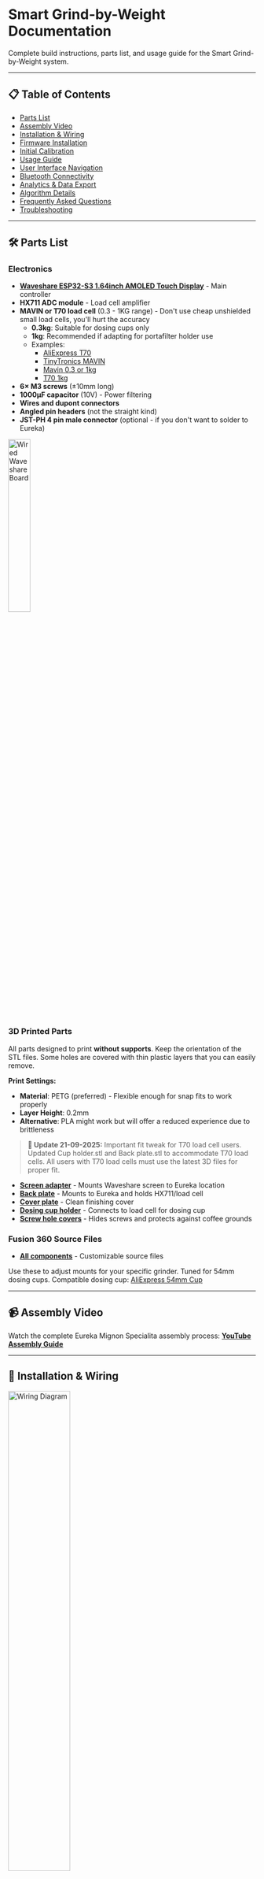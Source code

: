 # Smart Grind-by-Weight Documentation

Complete build instructions, parts list, and usage guide for the Smart Grind-by-Weight system.

---

## 📋 Table of Contents

- [Parts List](#️-parts-list)
- [Assembly Video](#-assembly-video)
- [Installation & Wiring](#-installation--wiring)
- [Firmware Installation](#-firmware-installation)
- [Initial Calibration](#️-initial-calibration)
- [Usage Guide](#-usage-guide)
- [User Interface Navigation](#️-user-interface-navigation)
- [Bluetooth Connectivity](#-bluetooth-connectivity)
- [Analytics & Data Export](#-analytics--data-export)
- [Algorithm Details](#-algorithm-details)
- [Frequently Asked Questions](#-frequently-asked-questions)
- [Troubleshooting](#-troubleshooting)

---

## 🛠️ Parts List

### Electronics
- **[Waveshare ESP32-S3 1.64inch AMOLED Touch Display](https://www.waveshare.com/esp32-s3-touch-amoled-1.64.htm)** - Main controller
- **HX711 ADC module** - Load cell amplifier  
- **MAVIN or T70 load cell** (0.3 - 1KG range) - Don't use cheap unshielded small load cells, you'll hurt the accuracy
  - **0.3kg**: Suitable for dosing cups only
  - **1kg**: Recommended if adapting for portafilter holder use
  - Examples: 
    - [AliExpress T70](https://nl.aliexpress.com/item/1005009409460619.html)
    - [TinyTronics MAVIN](https://www.tinytronics.nl/en/sensors/weight-pressure-force/load-cells/mavin-load-cell-0.3kg)
    - [Mavin 0.3 or 1kg](https://www.alibaba.com/product-detail/subject_1601564701384.html)
    - [T70 1kg](https://nl.aliexpress.com/item/1005008658337192.html)
- **6× M3 screws** (±10mm long)
- **1000μF capacitor** (10V) - Power filtering
- **Wires and dupont connectors**
- **Angled pin headers** (not the straight kind)
- **JST-PH 4 pin male connector** (optional - if you don't want to solder to Eureka)

[<img src="media/waveshare_board_wired_up_1.jpg" alt="Wired Waveshare Board" width="30%">](media/waveshare_board_wired_up_1.jpg)

### 3D Printed Parts

All parts designed to print **without supports**. Keep the orientation of the STL files. Some holes are covered with thin plastic layers that you can easily remove.

**Print Settings:**
- **Material**: PETG (preferred) - Flexible enough for snap fits to work properly
- **Layer Height**: 0.2mm
- **Alternative**: PLA might work but will offer a reduced experience due to brittleness

> **📅 Update 21-09-2025:** Important fit tweak for T70 load cell users. Updated Cup holder.stl and Back plate.stl to accommodate T70 load cells. All users with T70 load cells must use the latest 3D files for proper fit.

- **[Screen adapter](3d_files/Waveshare%20AMOLED%201_64%20adapter.stl)** - Mounts Waveshare screen to Eureka location
- **[Back plate](3d_files/Back%20plate.stl)** - Mounts to Eureka and holds HX711/load cell  
- **[Cover plate](3d_files/Cover.stl)** - Clean finishing cover
- **[Dosing cup holder](3d_files/Cup%20holder.stl)** - Connects to load cell for dosing cup
- **[Screw hole covers](3d_files/Cup%20holder%20hole%20cover.stl)** - Hides screws and protects against coffee grounds

### Fusion 360 Source Files
- **[All components](https://a360.co/3HYgubb)** - Customizable source files

Use these to adjust mounts for your specific grinder. Tuned for 54mm dosing cups. 
Compatible dosing cup: [AliExpress 54mm Cup](https://nl.aliexpress.com/item/1005006526852408.html)

---

## 📹 Assembly Video

Watch the complete Eureka Mignon Specialita assembly process: **[YouTube Assembly Guide](https://youtu.be/-kfKjiwJsGM)**

---

## 🔌 Installation & Wiring

[<img src="media/wiring_diagram.png" alt="Wiring Diagram" width="50%">](media/wiring_diagram.png)

### Pin Configuration

**HX711 Load Cell Amplifier Connections:**
```
ESP32-S3 GPIO 2    →    HX711 SCK
ESP32-S3 GPIO 3    →    HX711 DOUT
ESP32-S3 3.3V      →    HX711 VCC
ESP32-S3 GND       →    HX711 GND
```

**Load Cell to HX711 Wiring:**
```
Load Cell           HX711
Red (E+)         →  E+
Black (E-)       →  E-
White (A-)       →  A-
Green (A+)       →  A+
Yellow (Shield)  →  GND
```

- Connect the load cell shield wire (usually yellow) to the HX711 GND
- The HX711 only has 1 GND pin - solder the shield wire to the backside of the pin header
- **Tip**: Keep the load cell wire as short as possible to reduce noise

**Eureka Mignon Connections:**

⚠️ **CRITICAL WARNING:** Always verify your specific Eureka's wiring independently! Wire colors vary between units and cannot be trusted. Use the numbered pin positions shown in the reference image.

Using the 4-pin Eureka plug pinout (see `media/4-pin_Eureka_plug_pinout.png`), counting from left to right with the plug oriented with 'ribs' towards you:

[<img src="media/4-pin_Eureka_plug_pinout.png" alt="4-Pin Eureka Plug Pinout" width="50%">](media/4-pin_Eureka_plug_pinout.png)

```
ESP32-S3 5V        →    Pin 1 (5V power)
                        Pin 2 (Button signal - not used in this project)
ESP32-S3 GPIO 18   →    Pin 3 (Motor control signal)
ESP32-S3 GND       →    Pin 4 (Ground)
```

**4-Pin Eureka Plug Reference (Left to Right):**
- **Pin 1**: 5V power supply
- **Pin 2**: Button signal (unused in this project)  
- **Pin 3**: Motor control signal
- **Pin 4**: Ground

⚠️ **VERIFY 5V:** Use a multimeter to confirm 5V pin - wire colors vary between units! The Waveshare board has reverse polarity protection, and button/motor wires can be swapped without risk of damage.

### Installation Steps

1. **Flash the firmware** on the Waveshare board (see Build Instructions below)
2. **Add the 1000μF capacitor** between 5V and ground (protects against brownouts)
3. **Create HX711 to Waveshare connection:**
   - Add angled pin headers to HX711 (VCC, GND, DOUT, SCK pins)
   - Connect dupont cables to Waveshare board
   - Load cell can be directly soldered to HX711
4. **For Eureka Mignon assembly:**
   - Disassemble top plate and front plate
   - Remove the button and store it (not needed)
   - Use JST-PH plug to connect to Waveshare board
   - **WARNING:** Wire colors vary significantly between Eureka units - always verify pin functions with a multimeter before connecting!
   - Mount Waveshare screen using 3D printed adapter where original screen was (the Waveshare screen with adapter replaces the original screen and reuses the original mounting screws)
   - Fish HX711 wire through housing, exit via button hole
   - Mount load cell and HX711 to 3D printed back plate
   - Clip 3D printed back plate onto Eureka Mignon
   - Connect plug to HX711
   - Add 3D printed cover plate and screw down
   - Add 3D printed dosing cup holder on load cell and screw down
   - Hide screws with 3D printed screw covers

---

## 🚀 Firmware Installation

### 🌐 Web Flasher (Recommended)
**URL:** [jaapp.github.io/smart-grind-by-weight](https://jaapp.github.io/smart-grind-by-weight)

1. **Initial Setup (USB)**: Chrome/Edge → Enter GitHub firmware URL → Flash via ESP Web Tools
2. **Updates (BLE)**: Enable device BLE → Enter firmware URL → Connect & flash wirelessly

### Command Line (Alternative)
```bash
# First time (USB)
python3 tools/grinder.py upload firmware.bin

# Updates (BLE) - Enable device Bluetooth first
python3 tools/grinder.py upload firmware.bin
```

**Download firmware:** [Releases page](https://github.com/jaapp/smart-grind-by-weight/releases)
**Build from source:** See [DEVELOPMENT.md](DEVELOPMENT.md)

---

## ⚖️ Initial Calibration

After flashing firmware, calibrate the load cell for accurate measurements:

1. **Access calibration**: Settings → Tools → Press "Calibrate"
2. **Empty calibration**: Remove all weight from scale platform → Press OK
3. **Weight calibration**: 
   - Place known weight on scale (e.g., coffee mug with water)
   - Use +/- buttons to adjust displayed value to match actual weight
   - Press OK to complete

**Tip**: A coffee mug with water makes ideal calibration weight - weigh it on kitchen scale first.

---

## 📱 Usage Guide

### Grinding Profiles
All profiles are fully customizable. Default grind-by-weight targets (fallback time values shown in parenthesis):
- **Single**: 9 g (5 s)
- **Double**: 18 g (10 s)  
- **Custom**: 21.5 g (12 s)

> 💡 **Tip** – the target label always shows the active unit (`g` or `s`). Long-press to edit in whichever mode you are currently using.

### Navigation
- **Swipe left/right** to navigate between menu tabs
- **Swipe up/down** on the ready screen to toggle between grind-by-weight and grind-by-time modes (when enabled in Settings → Grind Mode)
- **Tap** to select profiles or buttons
- **Long press** on profile targets to edit/customize them

> **Color cues:** The GRIND button background turns **red** in weight mode and **blue** in time mode, so you always know which behaviour is armed.

### Grind Mode Settings
Access **Settings → Grind Mode** to configure:
- **Swipe Gestures**: Enable/disable vertical swipe gestures for mode switching (default: disabled)
- **Time Mode**: Directly toggle between Weight and Time modes regardless of swipe setting

### Basic Operation
These steps describe the default grind-by-weight workflow:
1. Select profile by tapping on the main screen
2. Long press the profile target to edit/customize the weight if needed
3. Place the dosing cup on the scale platform
4. Press the GRIND button – the scale will tare automatically
5. The system grinds to the precise target weight using the predictive algorithm
6. GRIND COMPLETE shows the final settled weight in grams (with statistics)

Need the stock timed run? Enable swipe gestures in **Settings → Grind Mode**, then swipe up or down on the ready screen before you start; the GRIND button background turns blue to confirm time mode is active (red = weight). Alternatively, use the direct **Time Mode** toggle in settings.

> **Time mode pulse button:** In time mode completion, a "+" button appears next to OK for 100ms additional grinding pulses.

### Display Modes
- **Arc Layout**: Clean, minimal arc-based interface
- **Nerdy Layout**: Detailed charts showing flow rates and real-time grinding analytics
- **Switching**: Tap anywhere on grind screen to switch between layouts during grinding

---

## 🗺️ User Interface Navigation

```
Main Screen (swipe left/right between tabs, up/down to toggle weight/time mode if enabled)
|
+-- Single Profile 
|   |-- Weight display (long press to edit)
|   \-- GRIND button (red=weight, blue=time)
|
+-- Double Profile
|   |-- Weight display (long press to edit)
|   \-- GRIND button (red=weight, blue=time)
|
+-- Custom Profile
|   |-- Weight display (long press to edit)
|   \-- GRIND button (red=weight, blue=time)
|   \-- Time mode completion: OK + PULSE buttons
|
\-- Settings (hierarchical menu navigation)
    |
    +-- System Info
    |   |-- Firmware version & build number
    |   |-- Uptime display
    |   |-- Memory usage
    |   \-- Real-time weight sensor data (instant, smooth, samples, raw)
    |
    +-- Bluetooth
    |   |-- Bluetooth toggle (30m timer)
    |   |-- Bluetooth startup toggle (configurable auto-enable)
    |   |-- Connection status display
    |   \-- Auto-disable timer display
    |
    +-- Display
    |   |-- Normal brightness slider
    |   \-- Screensaver brightness slider
    |
    +-- Grind Mode
    |   |-- Swipe Gestures toggle (enable/disable vertical swipes)
    |   \-- Time Mode toggle (direct weight/time mode selection)
    |
    +-- Tools
    |   |-- Tare button
    |   |-- Calibrate button
    |   \-- Motor test button
    |
    \-- Data
        |-- Logging toggle (enable/disable session file writing)
        |-- Sessions count
        |-- Events count
        |-- Measurements count
        |-- Purge data button (clears logged grind sessions)
        \-- Factory reset button

During Grinding:
|-- Weight display & progress
|-- Tap anywhere: Arc ↔ Nerdy display modes
\-- STOP button
```

---

## 🔵 Bluetooth Connectivity

### Startup Behavior
- **Bluetooth startup is configurable** in **Settings → Bluetooth → Startup**
- When enabled: **Bluetooth automatically enables for 5 minutes** after power on
- When disabled: Bluetooth remains off at startup (can still be enabled manually)
- Indicated by blue Bluetooth symbol in top-right corner

### Manual Control
- Enable Bluetooth manually in **Settings → Bluetooth**
- **30-minute timer** when manually enabled
- Toggle on/off as needed
- Connection status and auto-disable timer displayed in real-time

### Grind Data Logging
- **Grind session logging is configurable** in **Settings → Data → Logging**
- When enabled: Grind sessions are saved to flash storage for analysis
- When disabled: Real-time grinding still works, but no session files are written to disk
- Default setting: **Disabled** (to prevent unnecessary flash storage usage)

### Uses
- **BLE OTA firmware updates** - Wireless firmware flashing
- **Data export** - Transfer grind session data to computer
- **Analytics** - Real-time data streaming for analysis
- **Device management** - Remote configuration and monitoring

---

## 📊 Analytics & Data Export

⚠️ **Important**: Grind session logging is **disabled by default** to prevent unnecessary flash wear. To analyze grind data:

1. **Enable logging** in **Settings → Data → Logging** before grinding
2. Perform your grind sessions (data will be saved to flash storage)
3. **Export and analyze** the data using the tools below
4. **Disable logging** again when analysis is complete (recommended for daily use)

### Launch Interactive Dashboard
```bash
# Export data and launch Streamlit dashboard
python3 tools/grinder.py analyze

# Or view reports from existing data
python3 tools/grinder.py report
```

### Available Tools
```bash
python3 tools/grinder.py --help          # Show all available commands
python3 tools/grinder.py scan            # Scan for BLE devices
python3 tools/grinder.py connect         # Connect to grinder device  
python3 tools/grinder.py debug           # Stream live debug logs
python3 tools/grinder.py info            # Get device system information
python3 tools/grinder.py export          # Export grind data to database
```

### Tools Directory Structure
- **`grinder.py`**: Cross-platform Python tool for all operations (build, upload, analyze)
- **`ble/`**: BLE communication tools and OTA update system
- **`streamlit-reports/`**: Interactive data visualization and analytics
- **`database/`**: SQLite database management for grind session storage

---

## 🧠 Algorithm Details

### Why This Algorithm Works

- **Zero-shot learning algorithm**: Needs no prior knowledge or manually tuned variables. Instantly adapts to changes in temperature, humidity, grinding coarseness, bean type, etc.
- **Two-tier approach**: Grinding is noisy (mechanical, electrical) so we use a sophisticated approach:
  - **Predictive Phase**: Grind as fast as possible using predictive algorithm to barely UNDERSHOOT target weight (overshoot is unrecoverable)
  - **Learning Phase**: Learns flow rate and grind latency (bean to cup time) to predict when to stop motor (coast time)
  - **Pulse Phase**: Uses worst-case (95th percentile) flow rate for conservative pulsing until target ± tolerance is reached

### Key Algorithm Steps

1. **Determine grind latency** from first detectable flow over 500ms confirmation window
2. **Compute motor stop target weight** from latency × flow × coast ratio (USER_LATENCY_TO_COAST_RATIO)
3. **Stop at target - motor_stop_target_weight**, then apply bounded pulses based on 95th percentile flow rate
4. **Conservative approach**: Err on undershooting to prevent overshoot, repeat until target ± tolerance reached

---

## ❓ Frequently Asked Questions

**Will this modification work on grinders other than the Eureka Mignon Specialita?**

See the comprehensive **[Grinder Compatibility Matrix](GRINDER_COMPATIBILITY.md)** for detailed compatibility information across different grinder models, including confirmed compatible models, adaptation requirements, and installation methods.

**Can I use this to grind directly into a portafilter instead of a dosing cup?**

Yes, but requires modifications: use 1kg load cell (vs 0.3kg) for better accuracy with heavier portafilters. Design and 3D print custom portafilter holder mounting to load cell. The dosing cup holder design serves as reference for portafilter adapter.

---

## 🔧 Troubleshooting

For common build and setup issues, see **[TROUBLESHOOTING.md](TROUBLESHOOTING.md)** which covers:

- Unknown board ID errors in PlatformIO
- Project initialization issues with pioarduino platform
- Platform package cache problems
- Clean build procedures

---

For additional support, refer to the project repository issues section, but please note that support availability is limited as mentioned in the project status.
